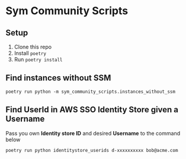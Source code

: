 # Sym Community Scripts

## Setup
1. Clone this repo
2. Install `poetry`
3. Run `poetry install`

## Find instances without SSM

`poetry run python -m sym_community_scripts.instances_without_ssm`

## Find UserId in AWS SSO Identity Store given a Username

Pass you own **Identity store ID** and desired **Username** to the command below

`poetry run python identitystore_userids d-xxxxxxxxxx bob@acme.com`